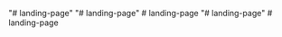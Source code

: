 "# landing-page" 
"# landing-page" 
#   l a n d i n g - p a g e  
 "# landing-page" 
#   l a n d i n g - p a g e  
 